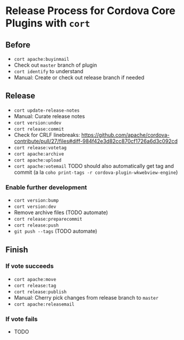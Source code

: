 # Release Process for Cordova Core Plugins with `cort`

## Before

- `cort apache:buyinmail`
- Check out `master` branch of plugin
- `cort identify` to understand
- Manual: Create or check out release branch if needed

## Release

- `cort update-release-notes`
- Manual: Curate release notes
- `cort version:undev`
- `cort release:commit`
- Check for CRLF linebreaks: https://github.com/apache/cordova-contribute/pull/27/files#diff-984f42e3d82cc870cf1726a6d3c092cd
- `cort release:votetag`
- `cort apache:archive`
- `cort apache:upload`
- `cort apache:votemail` TODO should also automatically get tag and commit (a la `coho print-tags -r cordova-plugin-wkwebview-engine`)

### Enable further development

- `cort version:bump`
- `cort version:dev` 
- Remove archive files (TODO automate)
- `cort release:preparecommit`
- `cort release:push`
- `git push --tags` (TODO automate)

## Finish

### If vote succeeds

- `cort apache:move`
- `cort release:tag`
- `cort release:publish`
- Manual: Cherry pick changes from release branch to `master`
- `cort apache:releasemail`

### If vote fails

- TODO
